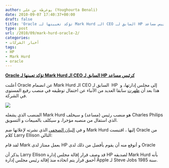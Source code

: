 ```yaml
---
author: يوغرطة بن علي (Youghourta Benali)
date: 2010-09-07 17:40:37+00:00
draft: false
title: 'Oracle تؤكد تعيينها لـ Mark Hurd الـ CEO السابق لـ HP كرئيس مساعد '
type: post
url: /2010/09/mark-hurd-oracle-2/
categories:
- أخبار الشركات
tags:
- HP
- Mark Hurd
- oracle
---
```


**[Oracle تؤكد تعيينها لـ Mark Hurd الـ CEO السابق لـ HP كرئيس مساعد](https://www.it-scoop.com/2010/09/mark-hurd-oracle-2/)**




أعلنت Oracle عن انضمام Mark Hurd الـ CEO السابق لـ  HP  إلى مجلس إدارتها، و هذا بعد أن [ظهرت](https://www.it-scoop.com/2010/09/mark-hurd-oracle/) سابقا العديد من الأنباء عن احتمال توظيفه في منصب رفيع المستوى في الشركة.

[![](https://www.it-scoop.com/wp-content/uploads/2010/09/Oracle-Markhurd.jpg)
](https://www.it-scoop.com/2010/09/mark-hurd-oracle-2/)

المنصب الذي يشغله Mark Hurd هو منصب رئيس (مساعد) و سيخلف Charles Philips الذي استقال من منصبه مؤخرا، و سيكلف بالمبيعات و التسويق.

و في [البيان الصحفي](http://www.oracle.com/us/corporate/press/170532) الذي نشرته لإعلانها ضم Mark Hurd إليها ، اقتبست Oracle من كلام Larry Ellison التالي:

لقد قام Mark بعمل ممتاز لدى HP و أتوقع منه أن يقوم بأفضل من ذلك لدى Oracle

يذكر أن Larry Ellison قد وصف قرار إقالة مجلس إدارة HP لصديقه Mark Hurd بأنه أحمق قرار يتم اتخاذه منذ إقالة رئيس مجلس إدارة Apple لـ Steve Jobs سنة 1985.
